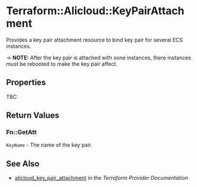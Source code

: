 # Terraform::Alicloud::KeyPairAttachment

Provides a key pair attachment resource to bind key pair for several ECS instances.

-> **NOTE:** After the key pair is attached with sone instances, there instances must be rebooted to make the key pair affect.

## Properties

TBC

## Return Values

### Fn::GetAtt

`KeyName` - The name of the key pair.

## See Also

* [alicloud_key_pair_attachment](https://www.terraform.io/docs/providers/alicloud/r/key_pair_attachment.html) in the _Terraform Provider Documentation_